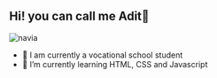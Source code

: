 ## Hi! you can call me Adit👋

<!--
**Iwakk225/Iwakk225** is a ✨ _special_ ✨ repository because its `README.md` (this file) appears on your GitHub profile.

Here are some ideas to get you started:

- 🔭 I’m currently working on ...
- 🌱 I’m currently learning ...
- 👯 I’m looking to collaborate on ...
- 🤔 I’m looking for help with ...
- 💬 Ask me about ...
- 📫 How to reach me: ...
- 😄 Pronouns: ...
- ⚡ Fun fact: ...
-->
![navia](https://i.pinimg.com/originals/98/96/01/989601d84c2a20e44b8c144387c9790b.gif)
- 🔭 I am currently a vocational school student
- 🌱 I’m currently learning HTML, CSS and Javascript


